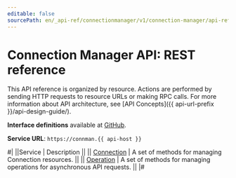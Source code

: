 ```yaml
---
editable: false
sourcePath: en/_api-ref/connectionmanager/v1/connection-manager/api-ref/index.md
---
```


# Connection Manager API: REST reference

This API reference is organized by resource. Actions are performed by sending HTTP requests to resource URLs or making RPC calls. For more information about API architecture, see [API Concepts]({{ api-url-prefix }}/api-design-guide/).

**Interface definitions** available at [GitHub](https://github.com/yandex-cloud/cloudapi/tree/master/yandex/cloud/connectionmanager/v1).

**Service URL**: `https://connman.{{ api-host }}`

#|
||Service | Description ||
|| [Connection](Connection/index.md) | A set of methods for managing Connection resources. ||
|| [Operation](Operation/index.md) | A set of methods for managing operations for asynchronous API requests. ||
|#